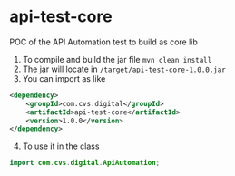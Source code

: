 # api-test-core
POC of the API Automation test to build as core lib

1. To compile and build the jar file `mvn clean install`
2. The jar will locate in `/target/api-test-core-1.0.0.jar`
3. You can import as like
```xml
<dependency>
    <groupId>com.cvs.digital</groupId>
    <artifactId>api-test-core</artifactId>
    <version>1.0.0</version>
</dependency>
```
4. To use it in the class
```java
import com.cvs.digital.ApiAutomation;
```